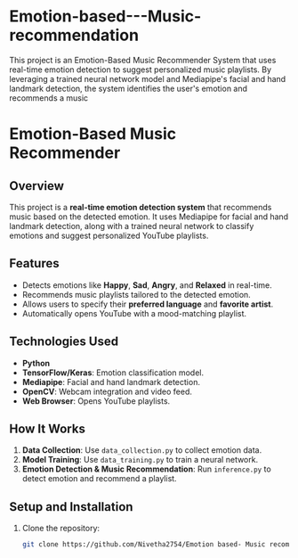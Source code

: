 # Emotion-based---Music-recommendation
This project is an Emotion-Based Music Recommender System that uses real-time emotion detection to suggest personalized music playlists. By leveraging a trained neural network model and Mediapipe's facial and hand landmark detection, the system identifies the user's emotion and recommends a music 
# Emotion-Based Music Recommender

## Overview
This project is a **real-time emotion detection system** that recommends music based on the detected emotion. It uses Mediapipe for facial and hand landmark detection, along with a trained neural network to classify emotions and suggest personalized YouTube playlists.

## Features
- Detects emotions like **Happy**, **Sad**, **Angry**, and **Relaxed** in real-time.
- Recommends music playlists tailored to the detected emotion.
- Allows users to specify their **preferred language** and **favorite artist**.
- Automatically opens YouTube with a mood-matching playlist.

## Technologies Used
- **Python**
- **TensorFlow/Keras**: Emotion classification model.
- **Mediapipe**: Facial and hand landmark detection.
- **OpenCV**: Webcam integration and video feed.
- **Web Browser**: Opens YouTube playlists.

## How It Works
1. **Data Collection**: Use `data_collection.py` to collect emotion data.
2. **Model Training**: Use `data_training.py` to train a neural network.
3. **Emotion Detection & Music Recommendation**: Run `inference.py` to detect emotion and recommend a playlist.

## Setup and Installation
1. Clone the repository:
   ```bash
   git clone https://github.com/Nivetha2754/Emotion based- Music recommendation.git



